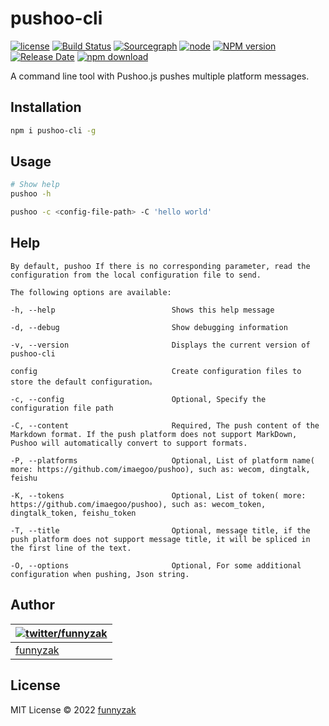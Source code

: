 # pushoo-cli

[![license][license-image]][repository-url]
[![Build Status][build-status-image]][build-status]
[![Sourcegraph][sg-image]][sg-url]
[![node](https://img.shields.io/node/v/pushoo-cli.svg)](https://nodejs.org/)
[![NPM version][npm-image]][npm-url]
[![Release Date][rle-image]][rle-url]
[![npm download][download-image]][download-url]
<!--[![GitHub repo size][repo-size-image]][repository-url]-->

[repo-size-image]: https://img.shields.io/github/repo-size/funnyzak/pushoo-cli
[build-status-image]: https://img.shields.io/github/workflow/status/funnyzak/pushoo-cli/CI
[build-status]: https://github.com/funnyzak/pushoo-cli/actions
[license-image]: https://img.shields.io/github/license/funnyzak/pushoo-cli.svg?style=flat-square
[repository-url]: https://github.com/funnyzak/pushoo-cli
[npm-image]: https://img.shields.io/npm/v/pushoo-cli.svg?style=flat-square
[npm-url]: https://npmjs.org/package/pushoo-cli
[download-image]: https://img.shields.io/npm/dm/pushoo-cli.svg?style=flat-square
[download-url]: https://npmjs.org/package/pushoo-cli
[sg-image]: https://img.shields.io/badge/view%20on-Sourcegraph-brightgreen.svg?style=flat-square
[sg-url]: https://sourcegraph.com/github.com/funnyzak/pushoo-cli
[rle-image]: https://img.shields.io/github/release-date/funnyzak/pushoo-cli.svg
[rle-url]: https://github.com/funnyzak/pushoo-cli/releases/latest

A command line tool with Pushoo.js pushes multiple platform messages.

## Installation

```sh
npm i pushoo-cli -g
```

## Usage

```sh
# Show help
pushoo -h

pushoo -c <config-file-path> -C 'hello world'
```

## Help

    By default, pushoo If there is no corresponding parameter, read the configuration from the local configuration file to send.

    The following options are available:

    -h, --help                          Shows this help message

    -d, --debug                         Show debugging information

    -v, --version                       Displays the current version of pushoo-cli

    config                              Create configuration files to store the default configuration。

    -c, --config                        Optional, Specify the configuration file path

    -C, --content                       Required, The push content of the Markdown format. If the push platform does not support MarkDown, Pushoo will automatically convert to support formats.

    -P, --platforms                     Optional, List of platform name( more: https://github.com/imaegoo/pushoo), such as: wecom, dingtalk, feishu

    -K, --tokens                        Optional, List of token( more: https://github.com/imaegoo/pushoo), such as: wecom_token, dingtalk_token, feishu_token

    -T, --title                         Optional, message title, if the push platform does not support message title, it will be spliced in the first line of the text.

    -O, --options                       Optional, For some additional configuration when pushing, Json string.



## Author

| [![twitter/funnyzak](https://s.gravatar.com/avatar/c2437e240644b1317a4a356c6d6253ee?s=70)](https://twitter.com/funnyzak 'Follow @funnyzak on Twitter') |
| ------------------------------------------------------------------------------------------------------------------------------------------------------ |
| [funnyzak](https://yyccme/)                                                                                                                           |

## License

MIT License © 2022 [funnyzak](https://github.com/funnyzak)

